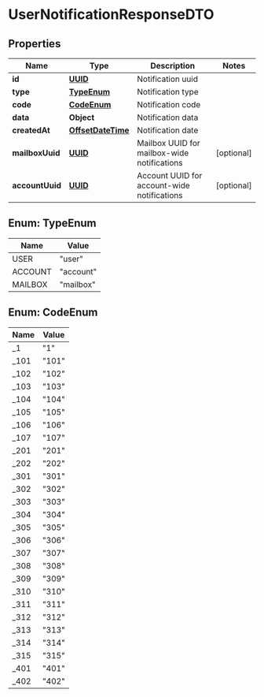 # UserNotificationResponseDTO

## Properties
Name | Type | Description | Notes
------------ | ------------- | ------------- | -------------
**id** | [**UUID**](UUID.md) | Notification uuid | 
**type** | [**TypeEnum**](#TypeEnum) | Notification type | 
**code** | [**CodeEnum**](#CodeEnum) | Notification code | 
**data** | **Object** | Notification data | 
**createdAt** | [**OffsetDateTime**](OffsetDateTime.md) | Notification date | 
**mailboxUuid** | [**UUID**](UUID.md) | Mailbox UUID for mailbox-wide notifications |  [optional]
**accountUuid** | [**UUID**](UUID.md) | Account UUID for account-wide notifications |  [optional]

<a name="TypeEnum"></a>
## Enum: TypeEnum
Name | Value
---- | -----
USER | &quot;user&quot;
ACCOUNT | &quot;account&quot;
MAILBOX | &quot;mailbox&quot;

<a name="CodeEnum"></a>
## Enum: CodeEnum
Name | Value
---- | -----
_1 | &quot;1&quot;
_101 | &quot;101&quot;
_102 | &quot;102&quot;
_103 | &quot;103&quot;
_104 | &quot;104&quot;
_105 | &quot;105&quot;
_106 | &quot;106&quot;
_107 | &quot;107&quot;
_201 | &quot;201&quot;
_202 | &quot;202&quot;
_301 | &quot;301&quot;
_302 | &quot;302&quot;
_303 | &quot;303&quot;
_304 | &quot;304&quot;
_305 | &quot;305&quot;
_306 | &quot;306&quot;
_307 | &quot;307&quot;
_308 | &quot;308&quot;
_309 | &quot;309&quot;
_310 | &quot;310&quot;
_311 | &quot;311&quot;
_312 | &quot;312&quot;
_313 | &quot;313&quot;
_314 | &quot;314&quot;
_315 | &quot;315&quot;
_401 | &quot;401&quot;
_402 | &quot;402&quot;
